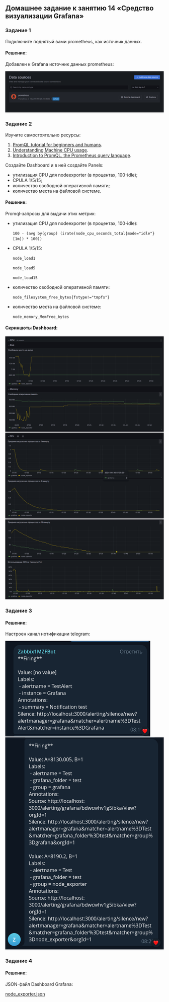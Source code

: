 ## Домашнее задание к занятию 14 «Средство визуализации Grafana»

### Задание 1

Подключите поднятый вами prometheus, как источник данных.

#### Решение:

Добавлен к Grafana источник данных prometheus:

![Data sources](src/datasource.png)

### Задание 2

Изучите самостоятельно ресурсы:

1. [PromQL tutorial for beginners and humans](https://valyala.medium.com/promql-tutorial-for-beginners-9ab455142085).
1. [Understanding Machine CPU usage](https://www.robustperception.io/understanding-machine-cpu-usage).
1. [Introduction to PromQL, the Prometheus query language](https://grafana.com/blog/2020/02/04/introduction-to-promql-the-prometheus-query-language/).

Создайте Dashboard и в ней создайте Panels:

- утилизация CPU для nodeexporter (в процентах, 100-idle);
- CPULA 1/5/15;
- количество свободной оперативной памяти;
- количество места на файловой системе.

#### Решение:

Promql-запросы для выдачи этих метрик:

- утилизация CPU для nodeexporter (в процентах, 100-idle):

    `100 - (avg by(group) (irate(node_cpu_seconds_total{mode="idle"}[1m]) * 100))`

- CPULA 1/5/15:

    `node_load1`

    `node_load5`

    `node_load15`

- количество свободной оперативной памяти:

    `node_filesystem_free_bytes{fstype!="tmpfs"}`

- количество места на файловой системе:

    `node_memory_MemFree_bytes`

#### Скриншоты Dashboard:

![Disk and Memory](src/disk_and_memory.png)
![CPU_1](src/cpu_1.png)
![CPU_2](src/cpu_2.png)

### Задание 3

#### Решение: 

Настроен канал нотификации telegram:

![telegram_msg_1](src/telegram_msg_1.png)
![telegram_msg_2](src/telegram_msg_2.png)

### Задание 4

#### Решение:

JSON-файл Dashboard Grafana:

[node_exporter.json](./node_exporter.json)

